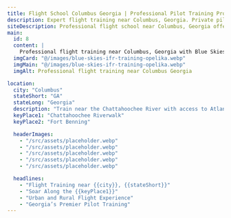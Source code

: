 ```yaml
---
title: Flight School Columbus Georgia | Professional Pilot Training Programs
description: Expert flight training near Columbus, Georgia. Private pilot license, instrument rating, commercial pilot, and CFI training. Convenient location serving Columbus metropolitan area.
siteDescription: Professional flight school near Columbus, Georgia offering comprehensive pilot training programs with experienced instructors and modern aircraft.
main:
  id: 8
  content: |
    Professional flight training near Columbus, Georgia with Blue Skies Above. Located just 45 minutes from Columbus at Lanett Municipal Airport, we offer comprehensive pilot training programs including Private Pilot License, Instrument Rating, Commercial Pilot, and CFI training for Columbus area residents.
  imgCard: "@/images/blue-skies-ifr-training-opelika.webp"
  imgMain: "@/images/blue-skies-ifr-training-opelika.webp"
  imgAlt: Professional flight training near Columbus Georgia

location:
  city: "Columbus"
  stateShort: "GA"
  stateLong: "Georgia"
  description: "Train near the Chattahoochee River with access to Atlanta’s airspace."
  keyPlace1: "Chattahoochee Riverwalk"
  keyPlace2: "Fort Benning"

  headerImages:
    - "/src/assets/placeholder.webp"
    - "/src/assets/placeholder.webp"
    - "/src/assets/placeholder.webp"
    - "/src/assets/placeholder.webp"
    - "/src/assets/placeholder.webp"

  headlines:
    - "Flight Training near {{city}}, {{stateShort}}"
    - "Soar Along the {{keyPlace1}}"
    - "Urban and Rural Flight Experience"
    - "Georgia’s Premier Pilot Training"
---
```

